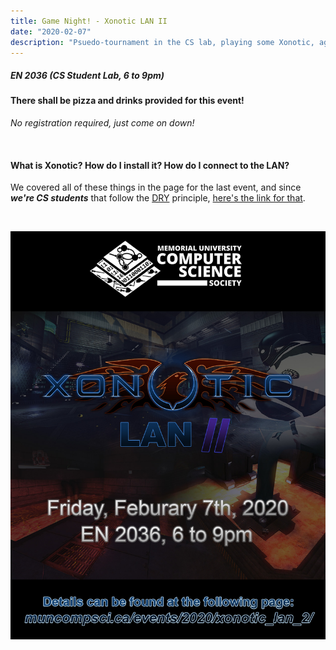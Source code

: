 ```yaml
---
title: Game Night! - Xonotic LAN II
date: "2020-02-07"
description: "Psuedo-tournament in the CS lab, playing some Xonotic, again!"
---
```


##### EN 2036 (CS Student Lab, 6 to 9pm)

#### There shall be pizza and drinks provided for this event!

_No registration required, just come on down!_

<br />

#### What is Xonotic? How do I install it? How do I connect to the LAN?

We covered all of these things in the page for the last event, and since **_we're CS students_** that follow the [DRY](https://en.wikipedia.org/wiki/Don%27t_repeat_yourself) principle, [here's the link for that](/events/2019/xonotic-lan/).

<br />

![Xonotic LAN II Poster](./xonotic_lan_2.jpg)

